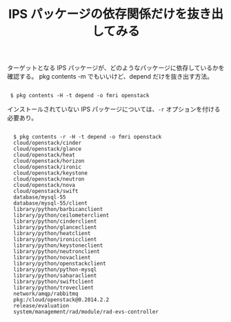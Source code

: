 ﻿---
layout: post
title:  IPS パッケージの依存関係だけを抜き出してみる
---

ターゲットとなる IPS パッケージが、どのようなパッケージに依存しているかを確認する。
pkg contents -m でもいいけど、depend だけを抜き出す方法。

```

 $ pkg contents -H -t depend -o fmri openstack

```

インストールされていない IPS パッケージについては、`-r` オプションを付ける必要あり。

```

  $ pkg contents -r -H -t depend -o fmri openstack
  cloud/openstack/cinder
  cloud/openstack/glance
  cloud/openstack/heat
  cloud/openstack/horizon
  cloud/openstack/ironic
  cloud/openstack/keystone
  cloud/openstack/neutron
  cloud/openstack/nova
  cloud/openstack/swift
  database/mysql-55
  database/mysql-55/client
  library/python/barbicanclient
  library/python/ceilometerclient
  library/python/cinderclient
  library/python/glanceclient
  library/python/heatclient
  library/python/ironicclient
  library/python/keystoneclient
  library/python/neutronclient
  library/python/novaclient
  library/python/openstackclient
  library/python/python-mysql
  library/python/saharaclient
  library/python/swiftclient
  library/python/troveclient
  network/amqp/rabbitmq
  pkg:/cloud/openstack@0.2014.2.2
  release/evaluation
  system/management/rad/module/rad-evs-controller

```